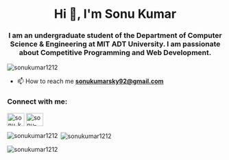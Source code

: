 <h1 align="center">Hi 👋, I'm Sonu Kumar</h1>
<h3 align="center">I am an undergraduate student of the Department of Computer Science & Engineering at MIT ADT University. I am passionate about Competitive Programming and Web Development.</h3>

<p align="left"> <img src="https://komarev.com/ghpvc/?username=sonukumar1212&label=Profile%20views&color=0e75b6&style=flat" alt="sonukumar1212" /> </p>

- 📫 How to reach me **sonukumarsky92@gmail.com**

<h3 align="left">Connect with me:</h3>
<p align="left">
<a href="https://twitter.com/sonu_kumar____" target="blank"><img align="center" src="https://raw.githubusercontent.com/rahuldkjain/github-profile-readme-generator/master/src/images/icons/Social/twitter.svg" alt="sonu_kumar____" height="30" width="40" /></a>
<a href="https://linkedin.com/in/sonu-kumar-8a712a1a3" target="blank"><img align="center" src="https://raw.githubusercontent.com/rahuldkjain/github-profile-readme-generator/master/src/images/icons/Social/linked-in-alt.svg" alt="sonu-kumar-8a712a1a3" height="30" width="40" /></a>
</p>

<p><img align="left" src="https://github-readme-stats.vercel.app/api/top-langs?username=sonukumar1212&show_icons=true&locale=en&layout=compact" alt="sonukumar1212" /></p>

<p>&nbsp;<img align="center" src="https://github-readme-stats.vercel.app/api?username=sonukumar1212&show_icons=true&locale=en" alt="sonukumar1212" /></p>

<p><img align="center" src="https://github-readme-streak-stats.herokuapp.com/?user=sonukumar1212&" alt="sonukumar1212" /></p>
